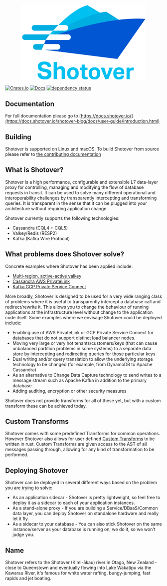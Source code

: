 <p align="center">
  <img width="400px" alt="Shotover logo" src="docs/src/logo.png">
</p>

[![Crates.io](https://img.shields.io/crates/v/shotover.svg)](https://crates.io/crates/shotover)
[![Docs](https://docs.rs/shotover/badge.svg)](https://docs.rs/shotover)
[![dependency status](https://deps.rs/repo/github/shotover/shotover-proxy/status.svg)](https://deps.rs/repo/github/shotover/shotover-proxy)

## Documentation

For full documentation please go to [https://docs.shotover.io/](https://docs.shotover.io/shotover-blog/docs/user-guide/introduction.html)

## Building

Shotover is supported on Linux and macOS.
To build Shotover from source please refer to [the contributing documentation](https://docs.shotover.io/shotover-blog/docs/contributing.html)

## What is Shotover?

Shotover is a high performance, configurable and extensible L7 data-layer proxy for controlling, managing and modifying the flow of database requests in transit. It can be used to solve many different operational and interoperability challenges by transparently intercepting and transforming queries. It is transparent in the sense that it can be plugged into your architecture without requiring application change.

Shotover currently supports the following technologies:

* Cassandra (CQL4 + CQL5)
* Valkey/Redis (RESP2)
* Kafka (Kafka Wire Protocol)

## What problems does Shotover solve?

Concrete examples where Shotover has been applied include:

* [Multi-region, active-active valkey](https://github.com/shotover/shotover-examples/tree/main/valkey-backup-cluster)
* [Cassandra AWS PrivateLink](https://github.com/shotover/shotover-examples/blob/main/cassandra-1-many/topology.yaml)
* [Kafka GCP Private Service Connect](https://github.com/shotover/shotover-examples/blob/main/kafka-1-many/topology.yaml)

More broadly, Shotover is designed to be used for a very wide ranging class of problems where it is useful to transparently intercept a database call and redirect/rewrite it. This allows you to change the behaviour of running applications at the infrastructure level without change to the application code itself.
Some examples where we envisage Shotover could be deployed include:

* Enabling use of AWS PrivateLink or GCP Private Service Connect for databases that do not support distinct load balancer nodes.
* Moving very large or very hot tenants/customers/keys (that can cause unbalanced partition problems in some systems) to a separate data store by intercepting and redirecting queries for those particular keys
* Dual writing and/or query translation to allow the underlying storage technology to be changed (for example, from DynamoDB to Apache Cassandra)
* As an alternative to Change Data Capture technology to send writes to a message stream such as Apache Kafka in addition to the primary database
* Adding auditing, encryption or other security measures

Shotover does not provide transforms for all of these yet, but with a custom transform these can be achieved today.

## Custom Transforms

Shotover comes with some predefined Transforms for common operations.
However Shotover also allows for user defined [Custom Transforms](https://github.com/shotover/shotover-custom-transforms-template) to be written in rust.
Custom Transforms are given access to the AST of all messages passing through, allowing for any kind of transformation to be performed.

## Deploying Shotover

Shotover can be deployed in several different ways based on the problem you are trying to solve:

* As an application sidecar - Shotover is pretty lightweight, so feel free to deploy it as a sidecar to each of your application
instances.
* As a stand-alone proxy - If you are building a Service/DBaaS/Common data layer, you can deploy Shotover on standalone hardware
and really let it fly.
* As a sidecar to your database - You can also stick Shotover on the same instance/server as your database is running on; we do it, so
we won't judge you.

## Name

Shotover refers to the Shotover (Kimi-ākau) river in Otago, New Zealand - close to Queenstown and eventually flowing into Lake Wakatipu
via the Kawarau River, it's famous for white water rafting, bungy-jumping, fast rapids and jet boating.
